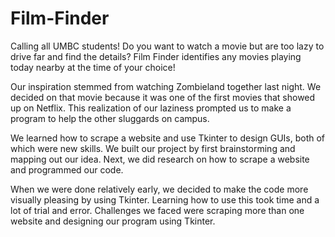 # Film-Finder

Calling all UMBC students! Do you want to watch a movie but are too lazy to drive far and find the details? Film Finder identifies any movies playing today nearby at the time of your choice!

Our inspiration stemmed from watching Zombieland together last night. We decided on that movie because it was one of the first movies that showed up on Netflix. This realization of our laziness prompted us to make a program to help the other sluggards on campus. 

We learned how to scrape a website and use Tkinter to design GUIs, both of which were new skills. We built our project by first brainstorming and mapping out our idea. Next, we did research on how to scrape a website and programmed our code. 

When we were done relatively early, we decided to make the code more visually pleasing by using Tkinter. Learning how to use this took time and a lot of trial and error. Challenges we faced were scraping more than one website and designing our program using Tkinter.
